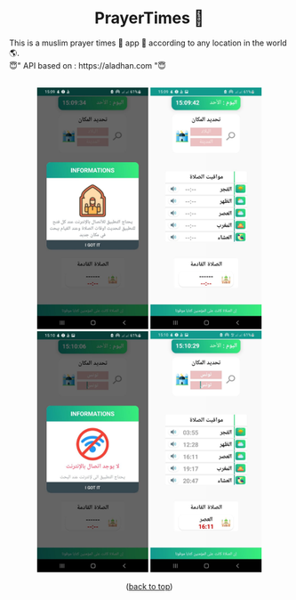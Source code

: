 <div id="top"></div>
<h1 align="center"> PrayerTimes 🕌 </h1>
This is a muslim prayer times 🕌 app 📱 according to any location in the world 🌎.
<br/>
😇" API based on : https://aladhan.com "😇<br/> 
<br/>


<p align=center>
    <div align="center">
     <img  width = "200px" src ="1.jpg"/>
      <img  width = "200px" src="2.jpg" />
      <img  height="433px" src="3.jpg"/>
      <img  width = "200px" src ="4.jpg"/>
      <br>
    </div>
</p>



<p align="center">(<a href="#top">back to top</a>)</p>
